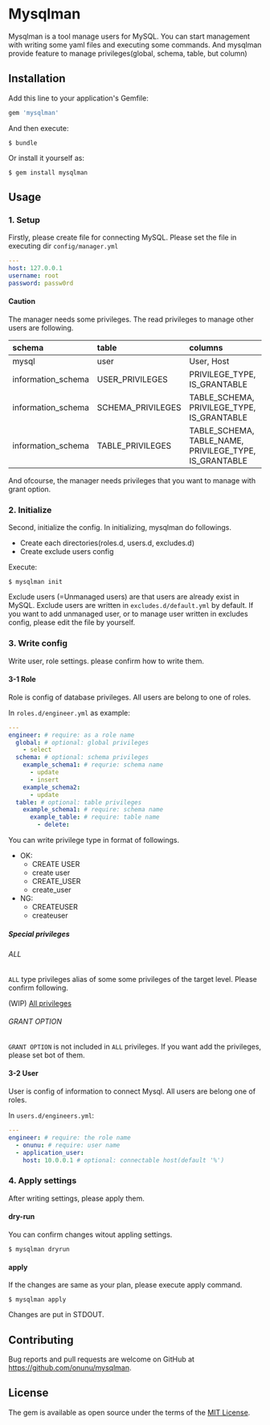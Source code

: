 # Mysqlman
Mysqlman is a tool manage users for MySQL.
You can start management with writing some yaml files and executing some commands.
And mysqlman provide feature to manage privileges(global, schema, table, but column)

## Installation

Add this line to your application's Gemfile:

```ruby
gem 'mysqlman'
```

And then execute:

```
$ bundle
```

Or install it yourself as:

```
$ gem install mysqlman
```

## Usage
### 1. Setup
Firstly, please create file for connecting MySQL.
Please set the file in executing dir `config/manager.yml`

```yml
---
host: 127.0.0.1
username: root
password: passw0rd
```

#### Caution
The manager needs some privileges.
The read privileges to manage other users are following.

|schema|table|columns|
|:-----|:----|:------|
|mysql | user|User, Host|
|information_schema|USER_PRIVILEGES|PRIVILEGE_TYPE, IS_GRANTABLE|
|information_schema|SCHEMA_PRIVILEGES|TABLE_SCHEMA, PRIVILEGE_TYPE, IS_GRANTABLE|
|information_schema|TABLE_PRIVILEGES|TABLE_SCHEMA, TABLE_NAME, PRIVILEGE_TYPE, IS_GRANTABLE|

And ofcourse, the manager needs privileges that you want to manage with grant option.

### 2. Initialize
Second, initialize the config.
In initializing, mysqlman do followings.

- Create each directories(roles.d, users.d, excludes.d)
- Create exclude users config

Execute:

```
$ mysqlman init
```

Exclude users (=Unmanaged users) are that users are already exist in MySQL.
Exclude users are written in `excludes.d/default.yml` by default.
If you want to add unmanaged user, or to manage user written in excludes config, please edit the file by yourself.

### 3. Write config
Write user, role settings.
please confirm how to write them.

#### 3-1 Role
Role is config of database privileges.
All users are belong to one of roles.

In `roles.d/engineer.yml` as example:

```yml
---
engineer: # require: as a role name
  global: # optional: global privileges
    - select
  schema: # optional: schema privileges
    example_schema1: # requrie: schema name
      - update
      - insert
    example_schema2:
      - update
  table: # optional: table privileges
    example_schema1: # require: schema name
      example_table: # require: table name
        - delete:
```

You can write privilege type in format of followings.

- OK:
  - CREATE USER
  - create user
  - CREATE_USER
  - create_user
- NG:
  - CREATEUSER
  - createuser

##### Special privileges
###### ALL
`ALL` type privileges alias of some some privileges of the target level.
Please confirm following.

(WIP)
[All privileges](https://github.com/onunu/mysqlman/blob/master/lib/mysqlman/all_privileges.yml)

###### GRANT OPTION
`GRANT OPTION` is not included in `ALL` privileges.
If you want add the privileges, please set bot of them.

#### 3-2 User
User is config of information to connect Mysql.
All users are belong one of roles.

In `users.d/engineers.yml`:

```yml
---
engineer: # require: the role name
  - onunu: # require: user name
  - application_user:
    host: 10.0.0.1 # optional: connectable host(default '%')
```

### 4. Apply settings
After writing settings, please apply them.

#### dry-run
You can confirm changes witout appling settings.

```
$ mysqlman dryrun
```

#### apply
If the changes are same as your plan, please execute apply command.

```
$ mysqlman apply
```

Changes are put in STDOUT.

## Contributing

Bug reports and pull requests are welcome on GitHub at https://github.com/onunu/mysqlman.

## License

The gem is available as open source under the terms of the [MIT License](https://opensource.org/licenses/MIT).
